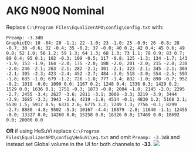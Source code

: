 # AKG N90Q Nominal
Replace `C:\Program Files\EqualizerAPO\config\config.txt` with:
```
Preamp: -3.3dB
GraphicEQ: 10 -84; 20 -1.1; 22 -1.0; 23 -1.0; 25 -0.9; 26 -0.8; 28 -0.7; 30 -0.6; 32 -0.4; 35 -0.2; 37 -0.0; 40 0.2; 42 0.4; 45 0.6; 49 0.8; 52 1.0; 56 1.2; 59 1.3; 64 1.3; 68 1.3; 73 1.1; 78 0.9; 83 0.7; 89 0.4; 95 0.1; 102 -0.3; 109 -0.5; 117 -0.8; 125 -1.3; 134 -1.7; 143 -1.9; 153 -1.9; 164 -2.0; 175 -2.0; 188 -2.0; 201 -2.0; 215 -2.0; 230 -2.0; 246 -2.1; 263 -2.1; 282 -2.1; 301 -2.1; 323 -2.1; 345 -2.1; 369 -2.1; 395 -2.3; 423 -2.4; 452 -2.7; 484 -3.0; 518 -3.0; 554 -2.5; 593 -1.8; 635 -1.0; 679 -1.2; 726 -1.8; 777 -1.4; 832 -1.0; 890 -0.7; 952 -0.2; 1019 -0.0; 1090 0.0; 1167 0.2; 1248 0.4; 1336 0.3; 1429 0.2; 1529 0.0; 1636 0.1; 1751 -0.3; 1873 -0.8; 2004 -1.0; 2145 -2.0; 2295 -2.7; 2455 -3.4; 2627 -3.6; 2811 -3.1; 3008 -3.3; 3219 -3.9; 3444 -3.9; 3685 -3.3; 3943 -2.6; 4219 -1.8; 4514 -0.1; 4830 1.2; 5168 2.1; 5530 1.5; 5917 0.5; 6331 2.6; 6775 3.2; 7249 1.3; 7756 -0.1; 8299 -2.7; 8880 -4.8; 9502 -5.3; 10167 -4.4; 10879 -2.8; 11640 -1.1; 12455 -0.0; 13327 0.0; 14260 0.0; 15258 0.0; 16326 0.0; 17469 0.0; 18692 0.0; 20000 0.0
```
**OR** if using HeSuVi replace `C:\Program Files\EqualizerAPO\config\HeSuVi\eq.txt` and omit `Preamp: -3.3dB` and instead set Global volume in the UI for both channels to **-33**.
![](https://raw.githubusercontent.com/jaakkopasanen/AutoEq/master/results/Innerfidelity%202017/innerfidelity/onear/AKG%20N90Q%20Nominal/AKG%20N90Q%20Nominal.png)